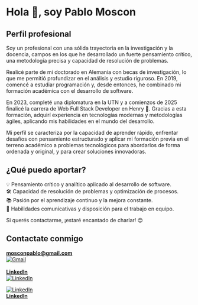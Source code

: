 # Hola 👋, soy Pablo Moscon 

## Perfil profesional 

Soy un profesional con una sólida trayectoria en la investigación y la docencia, campos en los que he desarrollado un fuerte pensamiento crítico, una metodología precisa y capacidad de resolución de problemas.

Realicé parte de mi doctorado en Alemania con becas de investigación, lo que me permitió profundizar en el análisis y estudio riguroso. En 2019, comencé a estudiar programación y, desde entonces, he combinado mi formación académica con el desarrollo de software.

En 2023, completé una diplomatura en la UTN y a comienzos de 2025 finalicé la carrera de Web Full Stack Developer en Henry 🚀. Gracias a esta formación, adquirí experiencia en tecnologías modernas y metodologías ágiles, aplicando mis habilidades en el mundo del desarrollo.

Mi perfil se caracteriza por la capacidad de aprender rápido, enfrentar desafíos con pensamiento estructurado y aplicar mi formación previa en el terreno académico a problemas tecnológicos para abordarlos de forma ordenada y original, y para crear soluciones innovadoras.

## ¿Qué puedo aportar?
💡 Pensamiento crítico y analítico aplicado al desarrollo de software.  
🛠️ Capacidad de resolución de problemas y optimización de procesos.  
📚 Pasión por el aprendizaje continuo y la mejora constante.  
🤝 Habilidades comunicativas y disposición para el trabajo en equipo.

Si querés contactarme, ¡estaré encantado de charlar! 😊

## Contactate conmigo 
[**mosconpablo@gmail.com**](mailto:mosconpablo@gmail.com)  
[![Gmail](https://img.icons8.com/color/24/000000/gmail-new.png)](mailto:mosconpablo@gmail.com)  
<br/>
[**LinkedIn**](https://www.linkedin.com/in/pablo-mosc%C3%B3n-7990142b0/)  
[![LinkedIn](https://img.icons8.com/color/24/000000/linkedin.png)](https://www.linkedin.com/in/pablo-mosc%C3%B3n-7990142b0/)

[![LinkedIn](https://img.icons8.com/color/24/000000/linkedin.png)](https://www.linkedin.com/in/pablo-mosc%C3%B3n-7990142b0/)  
[**LinkedIn**](https://www.linkedin.com/in/pablo-mosc%C3%B3n-7990142b0/)


